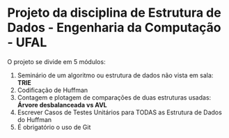 # Projeto da disciplina de Estrutura de Dados - Engenharia da Computação - UFAL

O projeto se divide em 5 módulos:

1. Seminário de um algoritmo ou estrutura de dados não vista em sala: **TRIE**
2. Codificação de Huffman
3. Contagem e plotagem de comparações de duas estruturas usadas: **Árvore desbalanceada vs AVL**
4. Escrever Casos de Testes Unitários para TODAS as Estrutura de Dados do Huffman
5. É obrigatório o uso de Git